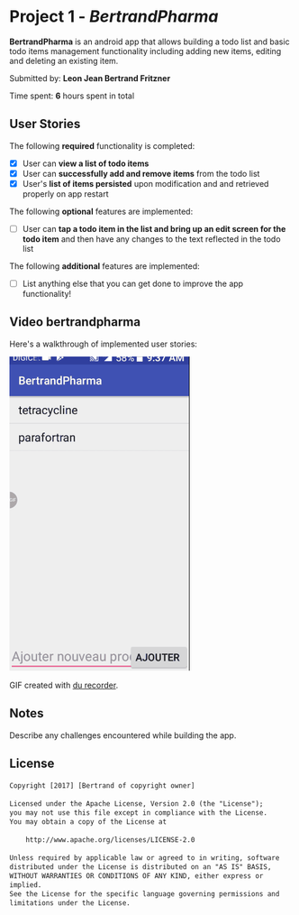 # Project 1 - *BertrandPharma*

**BertrandPharma** is an android app that allows building a todo list and basic todo items management functionality including adding new items, editing and deleting an existing item.

Submitted by: **Leon Jean Bertrand Fritzner**

Time spent: **6** hours spent in total

## User Stories

The following **required** functionality is completed:

* [x] User can **view a list of todo items**
* [x] User can **successfully add and remove items** from the todo list
* [x] User's **list of items persisted** upon modification and and retrieved properly on app restart

The following **optional** features are implemented:

* [ ] User can **tap a todo item in the list and bring up an edit screen for the todo item** and then have any changes to the text reflected in the todo list

The following **additional** features are implemented:

* [ ] List anything else that you can get done to improve the app functionality!

## Video bertrandpharma

Here's a walkthrough of implemented user stories:

<img src='bertrandpharma.gif' title='Video bertrandpharma' width='' alt='Video bertrand_pharma_App' />

GIF created with [du recorder](http://www.google.com/durecorder/).

## Notes

Describe any challenges encountered while building the app.

## License

    Copyright [2017] [Bertrand of copyright owner]

    Licensed under the Apache License, Version 2.0 (the "License");
    you may not use this file except in compliance with the License.
    You may obtain a copy of the License at

        http://www.apache.org/licenses/LICENSE-2.0

    Unless required by applicable law or agreed to in writing, software
    distributed under the License is distributed on an "AS IS" BASIS,
    WITHOUT WARRANTIES OR CONDITIONS OF ANY KIND, either express or implied.
    See the License for the specific language governing permissions and
    limitations under the License.
